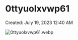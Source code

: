 # 0ttyuolxvwp61

Created: July 19, 2023 12:40 AM

![0ttyuolxvwp61.webp](0ttyuolxvwp61%20dee5c322f5dc46d2b74bd24b8b671044/0ttyuolxvwp61.webp)